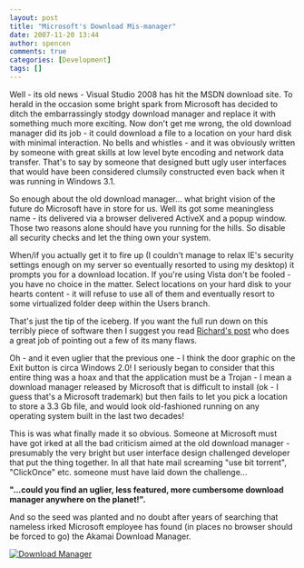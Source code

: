 ```yaml
---
layout: post
title: "Microsoft's Download Mis-manager"
date: 2007-11-20 13:44
author: spencen
comments: true
categories: [Development]
tags: []
---
```



Well - its old news - Visual Studio 2008 has hit the MSDN download site. To herald in the occasion some bright spark from Microsoft has decided to ditch the embarrassingly stodgy download manager and replace it with something much more exciting. Now don't get me wrong, the old download manager did its job - it could download a file to a location on your hard disk with minimal interaction. No bells and whistles - and it was obviously written by someone with great skills at low level byte encoding and network data transfer. That's to say by someone that designed butt ugly user interfaces that would have been considered clumsily constructed even back when it was running in Windows 3.1.
 

So enough about the old download manager... what bright vision of the future do Microsoft have in store for us. Well its got some meaningless name - its delivered via a browser delivered ActiveX and a popup window. Those two reasons alone should have you running for the hills. So disable all security checks and let the thing own your system.
 

When/if you actually get it to fire up (I couldn't manage to relax IE's security settings enough on my server so eventually resorted to using my desktop) it prompts you for a download location. If you're using Vista don't be fooled - you have no choice in the matter. Select locations on your hard disk to your hearts content - it will refuse to use all of them and eventually resort to some virtualized folder deep within the Users branch. 
 

That's just the tip of the iceberg. If you want the full run down on this terribly piece of software then I suggest you read <a href="http://richardsbraindump.blogspot.com/2007/11/problems-with-new-msdn-download-manager.html" target="_blank">Richard's post</a> who does a great job of pointing out a few of its many flaws.
 

Oh - and it even uglier that the previous one - I think the door graphic on the Exit button is circa Windows 2.0! I seriously began to consider that this entire thing was a hoax and that the application must be a Trojan - I mean a download manager released by Microsoft that is difficult to install (ok - I guess that's a Microsoft trademark) but then fails to let you pick a location to store a 3.3 Gb file, and would look old-fashioned running on any operating system built in the last two decades!
 

This is was what finally made it so obvious. Someone at Microsoft must have got irked at all the bad criticism aimed at the old download manager - presumably the very bright but user interface design challenged developer that put the thing together. In all that hate mail screaming "use bit torrent", "ClickOnce" etc. someone must have laid down the challenge...
 

> 

**"...could you find an uglier, less featured, more cumbersome download manager anywhere on the planet!".** 


 

And so the seed was planted and no doubt after years of searching that nameless irked Microsoft employee has found (in places no browser should be forced to go) the Akamai Download Manager. 
 

<a href="/images/Download%20Manager_4.png" target="_blank">![Download Manager](/images/Download%20Manager_thumb_1.png)</a>


